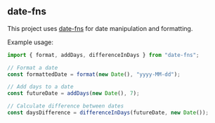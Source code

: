 ## date-fns

This project uses [date-fns](https://date-fns.org/) for date manipulation and formatting.

Example usage:

```typescript
import { format, addDays, differenceInDays } from "date-fns";

// Format a date
const formattedDate = format(new Date(), "yyyy-MM-dd");

// Add days to a date
const futureDate = addDays(new Date(), 7);

// Calculate difference between dates
const daysDifference = differenceInDays(futureDate, new Date());
```
